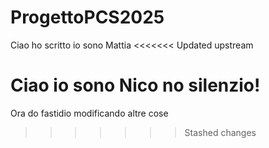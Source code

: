 # ProgettoPCS2025


Ciao ho scritto io sono Mattia
<<<<<<< Updated upstream

Ciao io sono Nico no silenzio! 
=======
Ora do fastidio modificando altre cose
>>>>>>> Stashed changes
